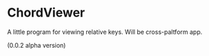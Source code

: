 # ChordViewer

A little program for viewing relative keys. Will be cross-paltform app.

(0.0.2 alpha version)
